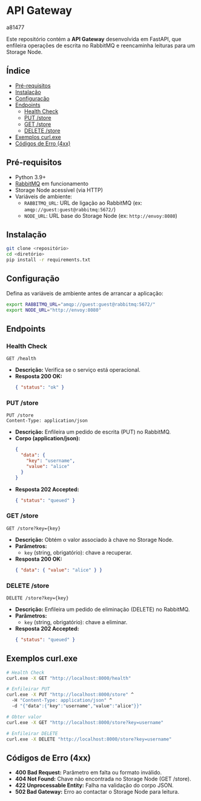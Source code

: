 # API Gateway

a81477

Este repositório contém a **API Gateway** desenvolvida em FastAPI, que enfileira operações de escrita no RabbitMQ e reencaminha leituras para um Storage Node.

## Índice

- [Pré-requisitos](#pré-requisitos)
- [Instalação](#instalação)
- [Configuração](#configuração)
- [Endpoints](#endpoints)
  - [Health Check](#health-check)
  - [PUT /store](#put-store)
  - [GET /store](#get-store)
  - [DELETE /store](#delete-store)
- [Exemplos curl.exe](#exemplos-curlexe)
- [Códigos de Erro (4xx)](#códigos-de-erro-4xx)

## Pré-requisitos

- Python 3.9+
- [RabbitMQ](https://www.rabbitmq.com/) em funcionamento
- Storage Node acessível (via HTTP)
- Variáveis de ambiente:
  - `RABBITMQ_URL`: URL de ligação ao RabbitMQ (ex: `amqp://guest:guest@rabbitmq:5672/`)
  - `NODE_URL`: URL base do Storage Node (ex: `http://envoy:8080`)

## Instalação

```bash
git clone <repositório>
cd <diretório>
pip install -r requirements.txt
```

## Configuração

Defina as variáveis de ambiente antes de arrancar a aplicação:

```bash
export RABBITMQ_URL="amqp://guest:guest@rabbitmq:5672/"
export NODE_URL="http://envoy:8080"
```

## Endpoints

### Health Check

```http
GET /health
```

- **Descrição:** Verifica se o serviço está operacional.
- **Resposta 200 OK:**
  ```json
  { "status": "ok" }
  ```

### PUT /store

```http
PUT /store
Content-Type: application/json
```

- **Descrição:** Enfileira um pedido de escrita (PUT) no RabbitMQ.
- **Corpo (application/json):**
  ```json
  {
    "data": {
      "key": "username",
      "value": "alice"
    }
  }
  ```
- **Resposta 202 Accepted:**
  ```json
  { "status": "queued" }
  ```

### GET /store

```http
GET /store?key={key}
```

- **Descrição:** Obtém o valor associado à chave no Storage Node.
- **Parâmetros:**
  - `key` (string, obrigatório): chave a recuperar.
- **Resposta 200 OK:**
  ```json
  { "data": { "value": "alice" } }
  ```

### DELETE /store

```http
DELETE /store?key={key}
```

- **Descrição:** Enfileira um pedido de eliminação (DELETE) no RabbitMQ.
- **Parâmetros:**
  - `key` (string, obrigatório): chave a eliminar.
- **Resposta 202 Accepted:**
  ```json
  { "status": "queued" }
  ```

## Exemplos curl.exe

```bash
# Health Check
curl.exe -X GET "http://localhost:8000/health"

# Enfileirar PUT
curl.exe -X PUT "http://localhost:8000/store" ^
  -H "Content-Type: application/json" ^
  -d "{"data":{"key":"username","value":"alice"}}"

# Obter valor
curl.exe -X GET "http://localhost:8000/store?key=username"

# Enfileirar DELETE
curl.exe -X DELETE "http://localhost:8000/store?key=username"
```

## Códigos de Erro (4xx)

- **400 Bad Request:** Parâmetro em falta ou formato inválido.
- **404 Not Found:** Chave não encontrada no Storage Node (GET /store).
- **422 Unprocessable Entity:** Falha na validação do corpo JSON.
- **502 Bad Gateway:** Erro ao contactar o Storage Node para leitura.

